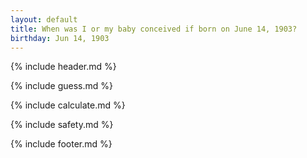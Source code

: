 ```yaml
---
layout: default
title: When was I or my baby conceived if born on June 14, 1903?
birthday: Jun 14, 1903
---
```


{% include header.md %}

{% include guess.md %}

{% include calculate.md %}

{% include safety.md %}

{% include footer.md %}



